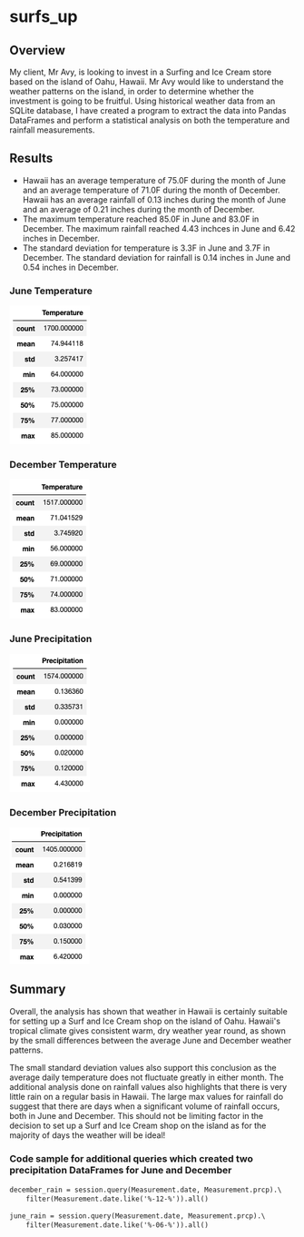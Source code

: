 # surfs_up
## Overview
My client, Mr Avy, is looking to invest in a Surfing and Ice Cream store based on the island of Oahu, Hawaii. Mr Avy would like to understand the weather patterns on the island, in order to determine whether the investment is going to be fruitful. Using historical weather data from an SQLite database, I have created a program to extract the data into Pandas DataFrames and perform a statistical analysis on both the temperature and rainfall measurements. 

## Results
- Hawaii has an average temperature of 75.0F during the month of June and an average temperature of 71.0F during the month of December. Hawaii has an average rainfall of 0.13 inches during the month of June and an average of 0.21 inches during the month of December.
- The maximum temperature reached 85.0F in June and 83.0F in December. The maximum rainfall reached 4.43 inchces in June and 6.42 inches in December.
- The standard deviation for temperature is 3.3F in June and 3.7F in December. The standard deviation for rainfall is 0.14 inches in June and 0.54 inches in December.

### June Temperature
![June_temp](https://github.com/luke-c-newell/surfs_up/blob/main/Resources/June_temp.png "June_temp.png")

### December Temperature
![December_temp](https://github.com/luke-c-newell/surfs_up/blob/main/Resources/December_temp.png "December_temp.png")

### June Precipitation
![June_rain](https://github.com/luke-c-newell/surfs_up/blob/main/Resources/June_rain.png "June_rain.png")

### December Precipitation
![December_rain](https://github.com/luke-c-newell/surfs_up/blob/main/Resources/December_rain.png "December_rain.png")

## Summary
Overall, the analysis has shown that weather in Hawaii is certainly suitable for setting up a Surf and Ice Cream shop on the island of Oahu. Hawaii's tropical climate gives consistent warm, dry weather year round, as shown by the small differences between the average June and December weather patterns. 

The small standard deviation values also support this conclusion as the average daily temperature does not fluctuate greatly in either month. The additional analysis done on rainfall values also highlights that there is very little rain on a regular basis in Hawaii. The large max values for rainfall do suggest that there are days when a significant volume of rainfall occurs, both in June and December. This should not be limiting factor in the decision to set up a Surf and Ice Cream shop on the island as for the majority of days the weather will be ideal! 

### Code sample for additional queries which created two precipitation DataFrames for June and December
``` 
december_rain = session.query(Measurement.date, Measurement.prcp).\
    filter(Measurement.date.like('%-12-%')).all()
```
``` 
june_rain = session.query(Measurement.date, Measurement.prcp).\
    filter(Measurement.date.like('%-06-%')).all()
```